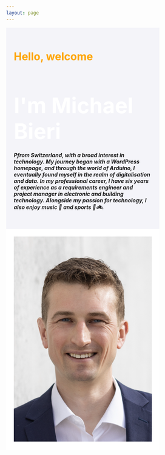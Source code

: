 ```yaml
---
layout: page
---
```


<body>
  <head>
    <style>
      * {
        box-sizing: border-box;
      }
      /* Style the body */
      body {
        margin: 0;
      }
      /* Column container */
      .row {  
        display: flex;
        flex-wrap: wrap;
      }
      /* Create two unequal columns that sits next to each other */
      /* Sidebar/left column */
      .side {
        flex: 30%;
        background-color: #f4f4f9;
        padding: 20px;
        text-align: left;
        justify-content: center; 
      }
      /* Main column */
      .main {
        flex: 70%;
        background-color: white;
        padding: 20px;
      }
          /* Adjusting margins for h1, h2, and p to reduce space */
    h1 {
      font-size: 200%;
      color: orange;
      margin-bottom: 5px; /* Reduced space */
    }
    h2 {
      font-size: 400%;
      color: white;
      margin-bottom: 10px; /* Reduced space */
    }
    p {
      color: white;
      margin-bottom: 10px; /* Reduced space */
      line-height: 1.2; /* Reduced line spacing */
    }
      /* Fake image, just for this example */
      /* Responsive layout - when the screen is less than 700px wide, make the two columns stack on top of each other instead of next to each other */
      @media screen and (max-width: 700px) {
        .row, .navbar {   
          flex-direction: column;
        }
      }
    </style>
  </head>
</body>

<!-- The flexible grid (content) -->
<div class="row">
  <div class="side">
    <h1>Hello, welcome</h1>    
    <h2>I'm Michael Bieri</h2>
    <h5>Pfrom Switzerland, with a broad interest in technology. My journey began with a WordPress homepage, and through the world of Arduino, I eventually found myself in the realm of digitalisation and data. In my professional career, I have six years of experience as a requirements engineer and project manager in electronic and building technology. Alongside my passion for technology, I also enjoy music 🎺 and sports 🧭🚲.</h5>
  </div>
  <div class="main">
      <img src="/assets/images/MichaelBieri.png" alt="Michael Bieri">
    <br>
  </div>